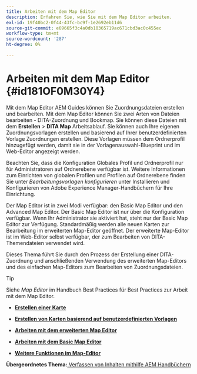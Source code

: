 ```yaml
---
title: Arbeiten mit dem Map Editor
description: Erfahren Sie, wie Sie mit dem Map Editor arbeiten.
exl-id: 19f40bc2-0f44-43fc-bc9f-1e2692eb11d6
source-git-commit: e69665f3c4a0db10365719ac671cbd3ac0c455ec
workflow-type: tm+mt
source-wordcount: '287'
ht-degree: 0%

---
```


# Arbeiten mit dem Map Editor {#id181OF0M30Y4}

Mit dem Map Editor AEM Guides können Sie Zuordnungsdateien erstellen und bearbeiten. Mit dem Map Editor können Sie zwei Arten von Dateien bearbeiten - DITA-Zuordnung und Bookmap. Sie können diese Dateien mit dem **Erstellen** \> **DITA Map** Arbeitsablauf. Sie können auch Ihre eigenen Zuordnungsvorlagen erstellen und basierend auf Ihrer benutzerdefinierten Vorlage Zuordnungen erstellen. Diese Vorlagen müssen dem Ordnerprofil hinzugefügt werden, damit sie in der Vorlagenauswahl-Blueprint und im Web-Editor angezeigt werden.

Beachten Sie, dass die Konfiguration Globales Profil und Ordnerprofil nur für Administratoren auf Ordnerebene verfügbar ist. Weitere Informationen zum Einrichten von globalen Profilen und Profilen auf Ordnerebene finden Sie unter *Bearbeitungsvorlagen konfigurieren* unter Installieren und Konfigurieren von Adobe Experience Manager-Handbüchern für Ihre Einrichtung.

Der Map Editor ist in zwei Modi verfügbar: den Basic Map Editor und den Advanced Map Editor. Der Basic Map Editor ist nur über die Konfiguration verfügbar. Wenn Ihr Administrator sie aktiviert hat, steht nur der Basic Map Editor zur Verfügung. Standardmäßig werden alle neuen Karten zur Bearbeitung im erweiterten Map-Editor geöffnet. Der erweiterte Map-Editor ist im Web-Editor selbst verfügbar, der zum Bearbeiten von DITA-Themendateien verwendet wird.

Dieses Thema führt Sie durch den Prozess der Erstellung einer DITA-Zuordnung und anschließenden Verwendung des erweiterten Map-Editors und des einfachen Map-Editors zum Bearbeiten von Zuordnungsdateien.

>[!TIP]
>
> Siehe *Map Editor* im Handbuch Best Practices für Best Practices zur Arbeit mit dem Map Editor.

- **[Erstellen einer Karte](map-editor-create-map.md)**

- **[Erstellen von Karten basierend auf benutzerdefinierten Vorlagen](create-maps-customized-templates.md)**

- **[Arbeiten mit dem erweiterten Map Editor](map-editor-advanced-map-editor.md)**

- **[Arbeiten mit dem Basic Map Editor](map-editor-basic-map-editor.md)**

- **[Weitere Funktionen im Map-Editor](map-editor-other-features.md)**


**Übergeordnetes Thema:**[ Verfassen von Inhalten mithilfe AEM Handbüchern](authoring-content-xml-doc.md)

